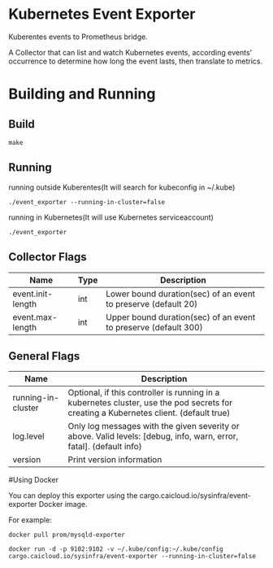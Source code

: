 # Kubernetes Event Exporter

Kuberentes events to Prometheus bridge.

A Collector that can list and watch Kubernetes events, according events' occurrence to determine how long the event lasts, then translate to metrics.

# Building and Running

## Build
```
make
```
## Running
running outside Kuberentes(It will search for kubeconfig in ~/.kube)

```
./event_exporter --running-in-cluster=false
```

running in Kubernetes(It will use Kubernetes serviceaccount)

```
./event_exporter
```

## Collector Flags

Name | Type | Description
---| --- | ---
event.init-length | int | Lower bound duration(sec) of an event to preserve (default 20) |
event.max-length | int | Upper bound duration(sec) of an event to preserve (default 300)

## General Flags

Name | Description
--- | ---
running-in-cluster | Optional, if this controller is running in a kubernetes cluster, use the pod secrets for creating a Kubernetes client. (default true)
log.level | Only log messages with the given severity or above. Valid levels: [debug, info, warn, error, fatal]. (default info)
version | Print version information

#Using Docker

You can deploy this exporter using the cargo.caicloud.io/sysinfra/event-exporter Docker image.

For example:

```
docker pull prom/mysqld-exporter

docker run -d -p 9102:9102 -v ~/.kube/config:~/.kube/config cargo.caicloud.io/sysinfra/event-exporter --running-in-cluster=false
```
